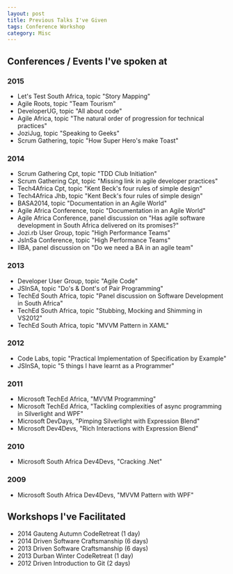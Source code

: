 ```yaml
---
layout: post
title: Previous Talks I've Given
tags: Conference Workshop
category: Misc
---
```


## Conferences / Events I've spoken at

### 2015

- Let's Test South Africa, topic "Story Mapping"  
- Agile Roots, topic "Team Tourism"  
- DeveloperUG, topic "All about code"  
- Agile Africa, topic "The natural order of progression for technical practices"  
- JoziJug, topic "Speaking to Geeks"  
- Scrum Gathering, topic "How Super Hero's make Toast"  

### 2014

- Scrum Gathering Cpt, topic "TDD Club Initiation"  
- Scrum Gathering Cpt, topic "Missing link in agile developer practices"  
- Tech4Africa Cpt, topic "Kent Beck's four rules of simple design"  
- Tech4Africa Jhb, topic "Kent Beck's four rules of simple design"  
- BASA2014, topic "Documentation in an Agile World"  
- Agile Africa Conference, topic "Documentation in an Agile World"  
- Agile Africa Conference, panel discussion on "Has agile software development in South Africa delivered on its promises?"  
- Jozi.rb User Group, topic "High Performance Teams"  
- JsInSa Conference, topic "High Performance Teams"  
- IIBA, panel discussion on "Do we need a BA in an agile team"  

### 2013

- Developer User Group, topic "Agile Code"  
- JSInSA, topic "Do's & Dont's of Pair Programming"  
- TechEd South Africa, topic "Panel discussion on Software Development in South Africa"  
- TechEd South Africa, topic "Stubbing, Mocking and Shimming in VS2012"  
- TechEd South Africa, topic "MVVM Pattern in XAML"  

### 2012

- Code Labs, topic "Practical Implementation of Specification by Example"  
- JSInSA, topic "5 things I have learnt as a Programmer"  

### 2011

- Microsoft TechEd Africa, "MVVM Programming"  
- Microsoft TechEd Africa, "Tackling complexities of async programming in Silverlight and WPF"  
- Microsoft DevDays, "Pimping Silverlight with Expression Blend"  
- Microsoft Dev4Devs, "Rich Interactions with Expression Blend"  

### 2010

- Microsoft South Africa Dev4Devs, "Cracking .Net"  

### 2009

- Microsoft South Africa Dev4Devs, "MVVM Pattern with WPF"  

## Workshops I've Facilitated

- 2014 Gauteng Autumn CodeRetreat (1 day)  
- 2014 Driven Software Craftsmanship (6 days)  
- 2013 Driven Software Craftsmanship (6 days)  
- 2013 Durban Winter CodeRetreat (1 day)  
- 2012 Driven Introduction to Git (2 days)  
